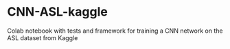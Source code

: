 # CNN-ASL-kaggle
Colab notebook with tests and framework for training a CNN network on the ASL dataset from Kaggle
